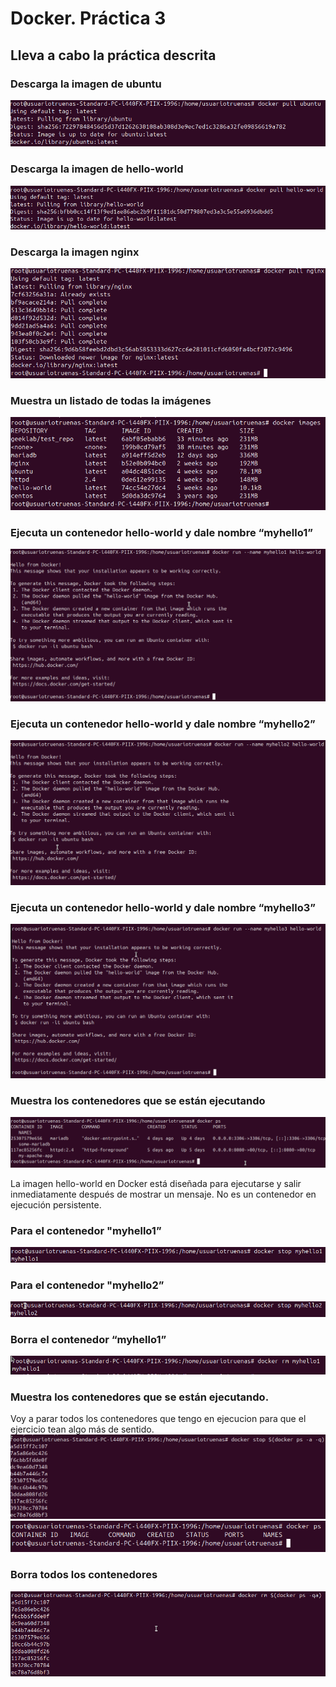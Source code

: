 # Docker. Práctica 3



## Lleva a cabo la práctica descrita

### Descarga la imagen de ubuntu
![img1](/Docker/Images/Screenshot_15.png)

### Descarga la imagen de hello-world
![img1](/Docker/Images/Screenshot_16.png)

### Descarga la imagen nginx
![img1](/Docker/Images/Screenshot_17.png)

### Muestra un listado de todas la imágenes
![img1](/Docker/Images/Screenshot_18.png)

### Ejecuta un contenedor hello-world y dale nombre “myhello1”
![img1](/Docker/Images/Screenshot_19.png)

### Ejecuta un contenedor hello-world y dale nombre “myhello2”
![img1](/Docker/Images/Screenshot_20.png)

### Ejecuta un contenedor hello-world y dale nombre “myhello3”
![img1](/Docker/Images/Screenshot_21.png)

### Muestra los contenedores que se están ejecutando
![img1](/Docker/Images/Screenshot_22.png)

La imagen hello-world en Docker está diseñada para ejecutarse y salir inmediatamente después de mostrar un mensaje. No es un contenedor en ejecución persistente.

### Para el contenedor "myhello1”
![img1](/Docker/Images/Screenshot_23.png)

### Para el contenedor "myhello2”
![img1](/Docker/Images/Screenshot_24.png)

### Borra el contenedor “myhello1”
![img1](/Docker/Images/Screenshot_29.png)

### Muestra los contenedores que se están ejecutando.
Voy a parar todos los contenedores que tengo en ejecucion para que el ejercicio tean algo más de sentido.
![img1](/Docker/Images/Screenshot_26.png)
![img1](/Docker/Images/Screenshot_27.png)

### Borra todos los contenedores
![img1](/Docker/Images/Screenshot_28.png)
